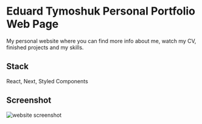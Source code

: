 # Eduard Tymoshuk Personal Portfolio Web Page

My personal website where you can find more info about me, watch my CV, finished projects and my skills.

## Stack

React, Next, Styled Components

## Screenshot

![website screenshot](https://github.com/EdwardTymoshuk/my-personal-website/blob/master/project-4.jpg?raw=true)



